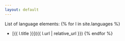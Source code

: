 ```yaml
---
layout: default
---
```

List of language elements:
{% for l in site.languages %}
* [{{ l.title }}]({{ l.url | relative_url }})
{% endfor %}
